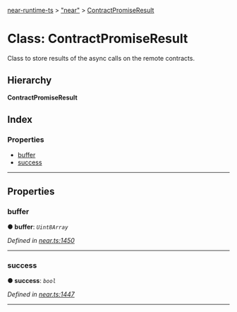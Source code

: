 [near-runtime-ts](../README.md) > ["near"](../modules/_near_.md) > [ContractPromiseResult](../classes/_near_.contractpromiseresult.md)

# Class: ContractPromiseResult

Class to store results of the async calls on the remote contracts.

## Hierarchy

**ContractPromiseResult**

## Index

### Properties

* [buffer](_near_.contractpromiseresult.md#buffer)
* [success](_near_.contractpromiseresult.md#success)

---

## Properties

<a id="buffer"></a>

###  buffer

**● buffer**: *`Uint8Array`*

*Defined in [near.ts:1450](https://github.com/nearprotocol/near-runtime-ts/blob/5196cd6/near.ts#L1450)*

___
<a id="success"></a>

###  success

**● success**: *`bool`*

*Defined in [near.ts:1447](https://github.com/nearprotocol/near-runtime-ts/blob/5196cd6/near.ts#L1447)*

___

